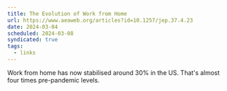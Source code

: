 ```yaml
---
title: The Evolution of Work from Home
url: https://www.aeaweb.org/articles?id=10.1257/jep.37.4.23
date: 2024-03-04
scheduled: 2024-03-08
syndicated: true
tags:
  - links
---
```


Work from home has now stabilised around 30% in the US. That's almost four times pre-pandemic levels.
